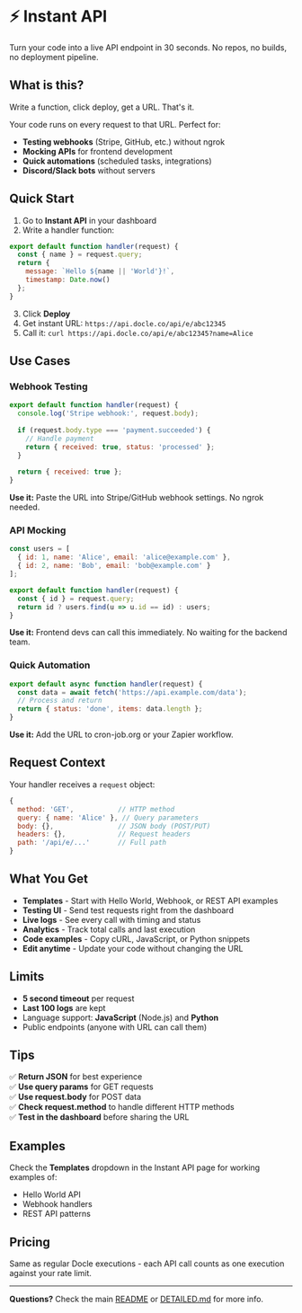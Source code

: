 # ⚡ Instant API

Turn your code into a live API endpoint in 30 seconds. No repos, no builds, no deployment pipeline.

## What is this?

Write a function, click deploy, get a URL. That's it.

Your code runs on every request to that URL. Perfect for:
- **Testing webhooks** (Stripe, GitHub, etc.) without ngrok
- **Mocking APIs** for frontend development
- **Quick automations** (scheduled tasks, integrations)
- **Discord/Slack bots** without servers

## Quick Start

1. Go to **Instant API** in your dashboard
2. Write a handler function:

```javascript
export default function handler(request) {
  const { name } = request.query;
  return {
    message: `Hello ${name || 'World'}!`,
    timestamp: Date.now()
  };
}
```

3. Click **Deploy**
4. Get instant URL: `https://api.docle.co/api/e/abc12345`
5. Call it: `curl https://api.docle.co/api/e/abc12345?name=Alice`

## Use Cases

### Webhook Testing

```javascript
export default function handler(request) {
  console.log('Stripe webhook:', request.body);
  
  if (request.body.type === 'payment.succeeded') {
    // Handle payment
    return { received: true, status: 'processed' };
  }
  
  return { received: true };
}
```

**Use it:** Paste the URL into Stripe/GitHub webhook settings. No ngrok needed.

### API Mocking

```javascript
const users = [
  { id: 1, name: 'Alice', email: 'alice@example.com' },
  { id: 2, name: 'Bob', email: 'bob@example.com' }
];

export default function handler(request) {
  const { id } = request.query;
  return id ? users.find(u => u.id == id) : users;
}
```

**Use it:** Frontend devs can call this immediately. No waiting for the backend team.

### Quick Automation

```javascript
export default async function handler(request) {
  const data = await fetch('https://api.example.com/data');
  // Process and return
  return { status: 'done', items: data.length };
}
```

**Use it:** Add the URL to cron-job.org or your Zapier workflow.

## Request Context

Your handler receives a `request` object:

```javascript
{
  method: 'GET',           // HTTP method
  query: { name: 'Alice' }, // Query parameters
  body: {},                // JSON body (POST/PUT)
  headers: {},             // Request headers
  path: '/api/e/...'       // Full path
}
```

## What You Get

- **Templates** - Start with Hello World, Webhook, or REST API examples
- **Testing UI** - Send test requests right from the dashboard
- **Live logs** - See every call with timing and status
- **Analytics** - Track total calls and last execution
- **Code examples** - Copy cURL, JavaScript, or Python snippets
- **Edit anytime** - Update your code without changing the URL

## Limits

- **5 second timeout** per request
- **Last 100 logs** are kept
- Language support: **JavaScript** (Node.js) and **Python**
- Public endpoints (anyone with URL can call them)

## Tips

✅ **Return JSON** for best experience  
✅ **Use query params** for GET requests  
✅ **Use request.body** for POST data  
✅ **Check request.method** to handle different HTTP methods  
✅ **Test in the dashboard** before sharing the URL  

## Examples

Check the **Templates** dropdown in the Instant API page for working examples of:
- Hello World API
- Webhook handlers
- REST API patterns

## Pricing

Same as regular Docle executions - each API call counts as one execution against your rate limit.

---

**Questions?** Check the main [README](README.md) or [DETAILED.md](DETAILED.md) for more info.
